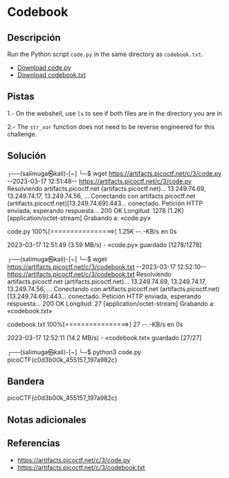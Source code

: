 # Codebook

## Descripción
Run the Python script `code.py` in the same directory as `codebook.txt`.

-   [Download code.py](https://artifacts.picoctf.net/c/3/code.py)
-   [Download codebook.txt](https://artifacts.picoctf.net/c/3/codebook.txt)

## Pistas
1.- On the webshell, use `ls` to see if both files are in the directory you are in

2.- The `str_xor` function does not need to be reverse engineered for this challenge.

## Solución
┌──(salimuga㉿kali)-[~]
└─$ wget https://artifacts.picoctf.net/c/3/code.py  
--2023-03-17 12:51:48--  https://artifacts.picoctf.net/c/3/code.py
Resolviendo artifacts.picoctf.net (artifacts.picoctf.net)... 13.249.74.69, 13.249.74.17, 13.249.74.56, ...
Conectando con artifacts.picoctf.net (artifacts.picoctf.net)[13.249.74.69]:443... conectado.
Petición HTTP enviada, esperando respuesta... 200 OK
Longitud: 1278 (1.2K) [application/octet-stream]
Grabando a: «code.py»

code.py             100%[================>]   1.25K  --.-KB/s    en 0s      

2023-03-17 12:51:49 (3.59 MB/s) - «code.py» guardado [1278/1278]

                                                                             
┌──(salimuga㉿kali)-[~]
└─$ wget https://artifacts.picoctf.net/c/3/codebook.txt
--2023-03-17 12:52:10--  https://artifacts.picoctf.net/c/3/codebook.txt
Resolviendo artifacts.picoctf.net (artifacts.picoctf.net)... 13.249.74.69, 13.249.74.17, 13.249.74.56, ...
Conectando con artifacts.picoctf.net (artifacts.picoctf.net)[13.249.74.69]:443... conectado.
Petición HTTP enviada, esperando respuesta... 200 OK
Longitud: 27 [application/octet-stream]
Grabando a: «codebook.txt»

codebook.txt        100%[================>]      27  --.-KB/s    en 0s      

2023-03-17 12:52:11 (14.2 MB/s) - «codebook.txt» guardado [27/27]
                                                                             
┌──(salimuga㉿kali)-[~]
└─$ python3 code.py 
picoCTF{c0d3b00k_455157_197a982c}

## Bandera

picoCTF{c0d3b00k_455157_197a982c}

## Notas adicionales


## Referencias
- https://artifacts.picoctf.net/c/3/code.py
- https://artifacts.picoctf.net/c/3/codebook.txt